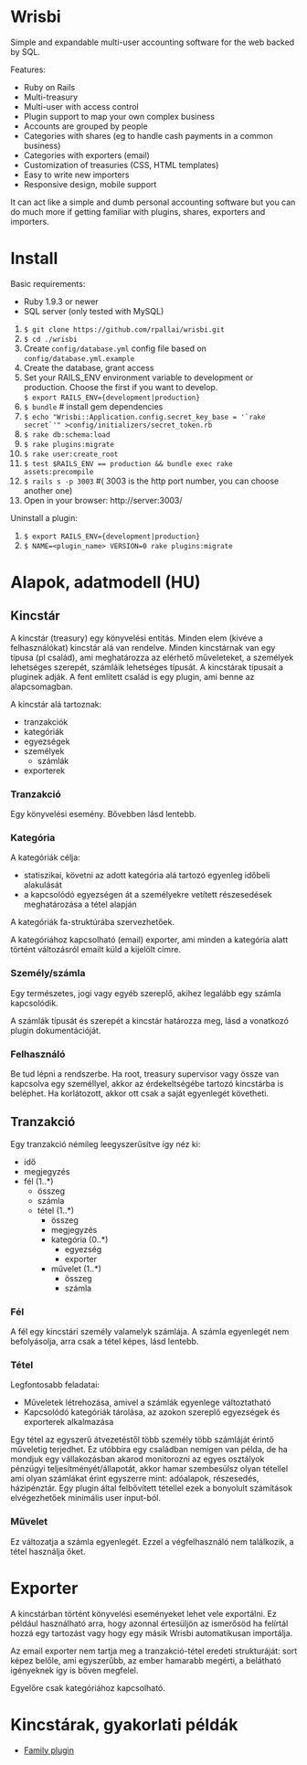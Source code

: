 # Wrisbi
Simple and expandable multi-user accounting software for the web backed by SQL.

Features:

- Ruby on Rails
- Multi-treasury
- Multi-user with access control
- Plugin support to map your own complex business
- Accounts are grouped by people
- Categories with shares (eg to handle cash payments in a common business)
- Categories with exporters (email)
- Customization of treasuries (CSS, HTML templates)
- Easy to write new importers
- Responsive design, mobile support

It can act like a simple and dumb personal accounting software but you can do much more if getting familiar with plugins, shares, exporters and importers.

# Install
Basic requirements:
- Ruby 1.9.3 or newer
- SQL server (only tested with MySQL)

1. `$ git clone https://github.com/rpallai/wrisbi.git`
2. `$ cd ./wrisbi`
3. Create `config/database.yml` config file based on `config/database.yml.example`
4. Create the database, grant access
5. Set your RAILS_ENV environment variable to development or production. Choose the first if you want to develop.<br/>
`$ export RAILS_ENV={development|production}`
6. `$ bundle`                  # install gem dependencies
7. ``$ echo "Wrisbi::Application.config.secret_key_base = '`rake secret`'" >config/initializers/secret_token.rb``
8. `$ rake db:schema:load`
9. `$ rake plugins:migrate`
10. `$ rake user:create_root`
11. `$ test $RAILS_ENV == production && bundle exec rake assets:precompile`
12. `$ rails s -p 3003` #( 3003 is the http port number, you can choose another one)
13. Open in your browser: http://server:3003/

Uninstall a plugin:

1. `$ export RAILS_ENV={development|production}`
2. `$ NAME=<plugin_name> VERSION=0 rake plugins:migrate`

# Alapok, adatmodell (HU)

## Kincstár
A kincstár (treasury) egy könyvelési entitás. Minden elem (kivéve a felhasználókat) kincstár alá van rendelve. Minden kincstárnak van egy típusa (pl család), ami meghatározza az elérhető műveleteket, a személyek lehetséges szerepét, számláik lehetséges típusát. A kincstárak típusait a pluginek adják. A fent említett család is egy plugin, ami benne az alapcsomagban.

A kincstár alá tartoznak:
- tranzakciók
- kategóriák
- egyezségek
- személyek
  - számlák
- exporterek

### Tranzakció
Egy könyvelési esemény. Bővebben lásd lentebb.

### Kategória
A kategóriák célja:
- statiszikai, követni az adott kategória alá tartozó egyenleg időbeli alakulását
- a kapcsolódó egyezségen át a személyekre vetített részesedések meghatározása a tétel alapján

A kategóriák fa-struktúrába szervezhetőek.

A kategóriához kapcsolható (email) exporter, ami minden a kategória alatt történt változásról emailt küld a kijelölt címre.

### Személy/számla
Egy természetes, jogi vagy egyéb szereplő, akihez legalább egy számla kapcsolódik.

A számlák típusát és szerepét a kincstár határozza meg, lásd a vonatkozó plugin dokumentációját.

### Felhasználó
Be tud lépni a rendszerbe. Ha root, treasury supervisor vagy össze van kapcsolva egy személlyel, akkor az érdekeltségébe tartozó kincstárba is beléphet. Ha korlátozott, akkor ott csak a saját egyenlegét követheti.

## Tranzakció
Egy tranzakció némileg leegyszerűsítve így néz ki:

* idő
* megjegyzés
* fél (1..*)
  * összeg
  * számla
  * tétel (1..*)
    * összeg
    * megjegyzés
    * kategória (0..*)
      * egyezség
      * exporter
    * művelet (1..*)
      * összeg
      * számla

### Fél
A fél egy kincstári személy valamelyk számlája. A számla egyenlegét nem befolyásolja, arra csak a tétel képes, lásd lentebb.

### Tétel
Legfontosabb feladatai:

* Műveletek létrehozása, amivel a számlák egyenlege változtatható
* Kapcsolódó kategóriák tárolása, az azokon szereplő egyezségek és exporterek alkalmazása

Egy tétel az egyszerű átvezetéstől több személy több számláját érintő műveletig terjedhet. Ez utóbbira egy családban nemigen van példa, de ha mondjuk egy vállakozásban akarod monitorozni az egyes osztályok pénzügyi teljesítményét/állapotát, akkor hamar szembesülsz olyan tétellel ami olyan számlákat érint egyszerre mint: adóalapok, részesedés, házipénztár. Egy plugin által felbővített tétellel ezek a bonyolult számítások elvégezhetőek minimális user input-ból.

### Művelet
Ez változatja a számla egyenlegét. Ezzel a végfelhasználó nem találkozik, a tétel használja őket.

# Exporter
A kincstárban történt könyvelési eseményeket lehet vele exportálni. Ez például használható arra, hogy azonnal értesüljön az ismerősöd ha felírtál hozzá egy tartozást vagy hogy egy másik Wrisbi automatikusan importálja.

Az email exporter nem tartja meg a tranzakció-tétel eredeti strukturáját: sort képez belőle, ami egyszerűbb, az ember hamarabb megérti, a belátható igényeknek így is bőven megfelel.

Egyelőre csak kategóriához kapcsolható.

# Kincstárak, gyakorlati példák
* [Family plugin](plugins/family/README.md)
